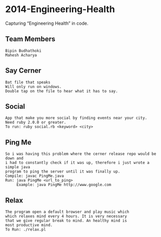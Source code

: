 2014-Engineering-Health
=======================

Capturing “Engineering Health” in code.

## Team Members
	Bipin Budhathoki
	Mahesh Acharya 

## Say Cerner
	Bat file that speaks
	Will only run on windows. 
	Double tap on the file to hear what it has to say.
	
## Social 
	App that make you more social by finding events near your city.
	Need ruby 2.0.0 or greater. 
	To run: ruby social.rb <keyword> <city>	
	
## Ping Me
	So i was having this problem where the cerner release repo would be down and
	i had to constantly check if it was up, therefore i just wrote a simple java 	
	program to ping the server until it was finally up. 
	Compile: javac PingMe.java
	Run: java PingMe <url_to_ping>
		 Example: java PingMe http://www.google.com
		 
## Relax
	The program open a default browser and play music which
	which relaxes mind every 4 hours. It is very necessary
	that we give regular break to mind. An healthy mind is
	most productive mind. 
	To Run: ./relax.pl
		 
	   	
	
